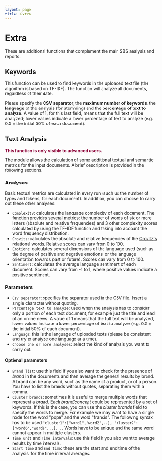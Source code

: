 ```yaml
---
layout: page
title: Extra
---
```


# Extra
These are additional functions that complement the main SBS analysis and reports.

## Keywords

This function can be used to find keywords in the uploaded text file (the algorithm is based on TF-IDF). The function will analyze all documents, regardless of their date.

Please specify the **CSV separator**, the **maximum number of keywords**, the **language** of the analysis (for stemming) and the **percentage of text to analyze**. A value of 1, for this last field, means that the full text will be analyzed; lower values indicate a lower percentage of text to analyze (e.g. 0.5 = the initial 50% of each document).

## Text Analysis
<span style="color:#900C3F">**This function is only visible to advanced users.**</span>

The module allows the calculation of some additional textual and semantic metrics for the input documents. A brief description is provided in the following sections.

### Analyses

Basic textual metrics are calculated in every run (such us the number of types and tokens, for each document). In addition, you can choose to carry out these other analyses:

- `Complexity`: calculates the language complexity of each document. The function provides several metrics: the number of words of six or more letters (absolute and relative frequencies) and 3 other complexity scores calculated by using the TF-IDF function and taking into account the word frequency distribution.
- `Crovitz`: calculates the absolute and relative frequencies of the [Crovitz's relational words](https://doi.org/10.1007/s11135-020-01038-x). Relative scores can vary from 0 to 100.
- `Emotions`: calculates several dimensions of the language used (such as the degree of positive and negative emotions, or the language orientation towards past or future). Scores can vary from 0 to 100.
- `Sentiment`: calculates the average language sentiment of each document. Scores can vary from -1 to 1, where positive values indicate a positive sentiment.

### Parameters

- `Csv separator`: specifies the separator used in the CSV file. Insert a single character without quoting.
- `Percentage text to analyze`: used when the analysis has to consider only a portion of each text document, for example just the title and lead of an online news. A value of 1 means that the full text will be analyzed, lower values indicate a lower percentage of text to analyze (e.g. 0.5 = the initial 50% of each document).
- `Language`: this is the language of uploaded texts (please be consistent and try to analyze one language at a time). 
- `Choose one or more analyses`: select the kind of analysis you want to carry out.

#### Optional parameters

- `Brand list`: use this field if you also want to check for the presence of *brand* in the documents and then average the general results by brand. A brand can be any word, such as the name of a product, or of a person. You have to list the brands without quotes, separating them with a comma.
- `Cluster brands`: sometimes it is useful to merge multiple words that represent a *brand*. Each *brand/concept* could be represented by a set of keywords. If this is the case, you can use the *cluster brands* field to specify the words to merge. For example we may want to have a single node for the word "pope" and the word "francis". The following syntax has to be used `"cluster1":["word1","word2",..], "cluster2":["word6","word8",..],..`. Words have to be unique and the same word cannot appear in multiple clusters.
- `Time unit` and `Time intervals`: use this field if you also want to average results by time intervals.
- `Start time` and `End time`: these are the start and end time of the analysis, for the time interval averages.

